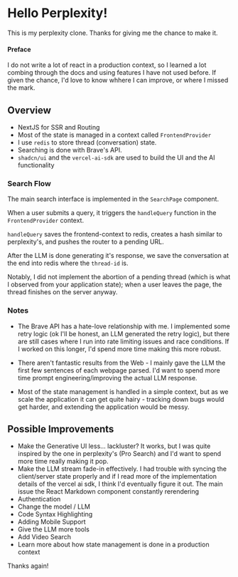 # Hello Perplexity!
This is my perplexity clone. Thanks for giving me the chance to make it.

#### Preface
I do not write a lot of react in a production context, so I learned a lot combing through the docs and using features I have not used before. If given the chance, I'd love to know whhere I can improve, or where I missed the mark.

## Overview
- NextJS for SSR and Routing
- Most of the state is managed in a context called `FrontendProvider`
- I use `redis` to store thread (conversation) state.
- Searching is done with Brave's API.
- `shadcn/ui` and the `vercel-ai-sdk` are used to build the UI and the AI functionality

### Search Flow

The main search interface is implemented in the `SearchPage` component.

When a user submits a query, it triggers the `handleQuery` function in the `FrontendProvider` context.

`handleQuery` saves the frontend-context to redis, creates a hash similar to perplexity's, and pushes the router to a pending URL. 

After the LLM is done generating it's response, we save the conversation at the end into redis where the `thread-id` is.

Notably, I did not implement the abortion of a pending thread (which is what I observed from your application state); when a user leaves the page, the thread finishes on the server anyway. 

### Notes
- The Brave API has a hate-love relationship with me. I implemented some retry logic (ok I'll be honest, an LLM generated the retry logic), but there are still cases where I run into rate limiting issues and race conditions. If I worked on this longer, I'd spend more time making this more robust.

- There aren't fantastic results from the Web - I mainly gave the LLM the first few sentences of each webpage parsed. I'd want to spend more time prompt engineering/improving the actual LLM response.

- Most of the state management is handled in a simple context, but as we scale the application it can get quite hairy - tracking down bugs would get harder, and extending the application would be messy.

## Possible Improvements
- Make the Generative UI less... lackluster? It works, but I was quite inspired by the one in perplexity's (Pro Search) and I'd want to spend more time really making it pop.
- Make the LLM stream fade-in effectively. I had trouble with syncing the client/server state properly and if I read more of the implementation details of the vercel ai sdk, I think I'd eventually figure it out. The main issue the React Markdown component constantly rerendering
- Authentication
- Change the model / LLM
- Code Syntax Highlighting
- Adding Mobile Support
- Give the LLM more tools
- Add Video Search
- Learn more about how state management is done in a production context


Thanks again!
